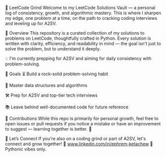 🧠 LeetCode Grind
Welcome to my LeetCode Solutions Vault — a personal log of consistency, growth, and algorithmic mastery. This is where I sharpen my edge, one problem at a time, on the path to cracking coding interviews and leveling up for A2SV.

🚀 Overview
This repository is a curated collection of my solutions to problems on LeetCode, thoughtfully crafted in Python. Every solution is written with clarity, efficiency, and readability in mind — the goal isn't just to solve the problem, but to understand it deeply.

💡 I'm currently prepping for A2SV and aiming for daily consistency with problem-solving.

📌 Goals
⏳ Build a rock-solid problem-solving habit

🧠 Master data structures and algorithms

🛠️ Prep for A2SV and top-tier tech interviews

📚 Leave behind well-documented code for future reference

🤝 Contributions
While this repo is primarily for personal growth, feel free to open issues or pull requests if you notice a mistake or have an improvement to suggest — learning together is better. 🙌

🌟 Let’s Connect
If you're also on a coding grind or part of A2SV, let's connect and grow together!
📧 www.linkedin.com/in/ephrem-ketachew
🐍 Pythonic vibes only.
